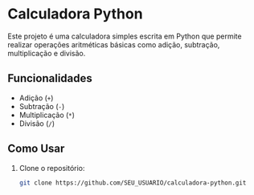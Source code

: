 # Calculadora Python

Este projeto é uma calculadora simples escrita em Python que permite realizar operações aritméticas básicas como adição, subtração, multiplicação e divisão.

## Funcionalidades

- Adição (`+`)
- Subtração (`-`)
- Multiplicação (`*`)
- Divisão (`/`)

## Como Usar

1. Clone o repositório:

   ```bash
   git clone https://github.com/SEU_USUARIO/calculadora-python.git


